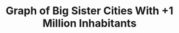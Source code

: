 ---
created: 2018-04-25 20:58:21
related: /info/big-sister-cities/
title: Graph of Big Sister Cities With +1 Million Inhabitants
description: An interactive network graph showing 279 cities with more than 1 million inhabitants and how they are connected to their sister cities within this set.
template: vis/sigma.html
image: big-sister-cities.png
scripts:
- /js/big-sister-cities/script.js
poster:
  url: https://www.redbubble.com/people/ramiro/works/31442371
  image: https://ih1.redbubble.net/image.553611499.2371/poster,220x200,ffffff-pad,220x200,ffffff.u13.jpg
  title: Graph of Sister Cities With +1 Million Inhabitants - Poster White Canvas
---